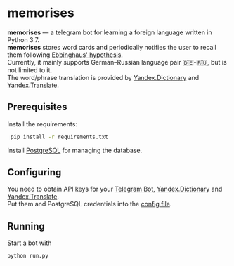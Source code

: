 
# memorises

**memorises** — a telegram bot for learning a foreign language written in Python 3.7.  
**memorises** stores word cards and periodically notifies the user to recall them following [Ebbinghaus' hypothesis][ebbinghaus].  
Currently, it mainly supports German–Russian language pair 🇩🇪-🇷🇺, but is not limited to it.  
The word/phrase translation  is provided by [Yandex.Dictionary][dictionary] and [Yandex.Translate][translate]. 

## Prerequisites

Install the requirements:
```sh
 pip install -r requirements.txt
 ```

Install [PostgreSQL][postgresql] for managing the database.

## Configuring

You need to obtain API keys for your [Telegram Bot][botfather], [Yandex.Dictionary][dictionary] and [Yandex.Translate][translate].  
Put them and PostgreSQL credentials into the [config file][config_file].

## Running

Start a bot with
```sh
python run.py
```

[ebbinghaus]: https://en.wikipedia.org/wiki/Forgetting_curve
[translate]: http://translate.yandex.ru
[dictionary]: http://api.yandex.ru/dictionary
[postgresql]: https://www.postgresql.org/
[botfather]: https://t.me/botfather
[config_file]: bot/configs/config.yaml

